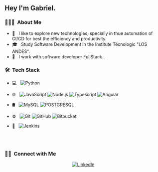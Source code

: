 <h2> Hey I'm Gabriel.</h2>

<h3> 👨🏻‍💻 &nbsp;About Me </h3>

- 🤔 &nbsp; I like to explore new technologies, specially in thue automation of CI/CD  for best the efficiency and productivity.
- 🎓 &nbsp; Study Software Development in the Institute Técnologic "LOS ANDES". 
- 💼 &nbsp; I work with software developer FullStack..

<h3> 🛠 &nbsp;Tech Stack</h3>

- 💻 &nbsp;
  ![Python](https://img.shields.io/badge/-Python-333333?style=flat&logo=python)
- 🌐 &nbsp;
  ![JavaScript](https://img.shields.io/badge/-JavaScript-333333?style=flat&logo=javascript)
  ![Node.js](https://img.shields.io/badge/-Node.js-333333?style=flat&logo=node.js)
  ![Typescript](https://img.shields.io/badge/TypeScript-007ACC?style=for-the-badge&logo=typescript&logoColor=white)
  ![Angular](https://img.shields.io/badge/Angular-DD0031?style=for-the-badge&logo=angular&logoColor=white)
- 🛢 &nbsp;
  ![MySQL](https://img.shields.io/badge/-MySQL-333333?style=flat&logo=mysql)
  ![POSTGRESQL](https://img.shields.io/badge/PostgreSQL-316192?style=for-the-badge&logo=postgresql&logoColor=white)

- ⚙️ &nbsp;
  ![Git](https://img.shields.io/badge/-Git-333333?style=flat&logo=git)
  ![GitHub](https://img.shields.io/badge/-GitHub-333333?style=flat&logo=github)
  ![Bitbucket](https://img.shields.io/badge/Bitbucket-0747a6?style=for-the-badge&logo=bitbucket&logoColor=white)
- 🔧 &nbsp;
  ![Jenkins](https://img.shields.io/badge/Jenkins-D24939?style=for-the-badge&logo=Jenkins&logoColor=white)

<br/>


<br/>

<h3> 🤝🏻 &nbsp;Connect with Me </h3>

<p align="center">
<a href="https://www.linkedin.com/in/gabriel-vargas-vargas-6953b1216/"><img alt="LinkedIn" src="https://img.shields.io/badge/LinkedIn-Gabriel%20Octavio%20Vargas-blue?style=flat-square&logo=linkedin"></a>
</p>
